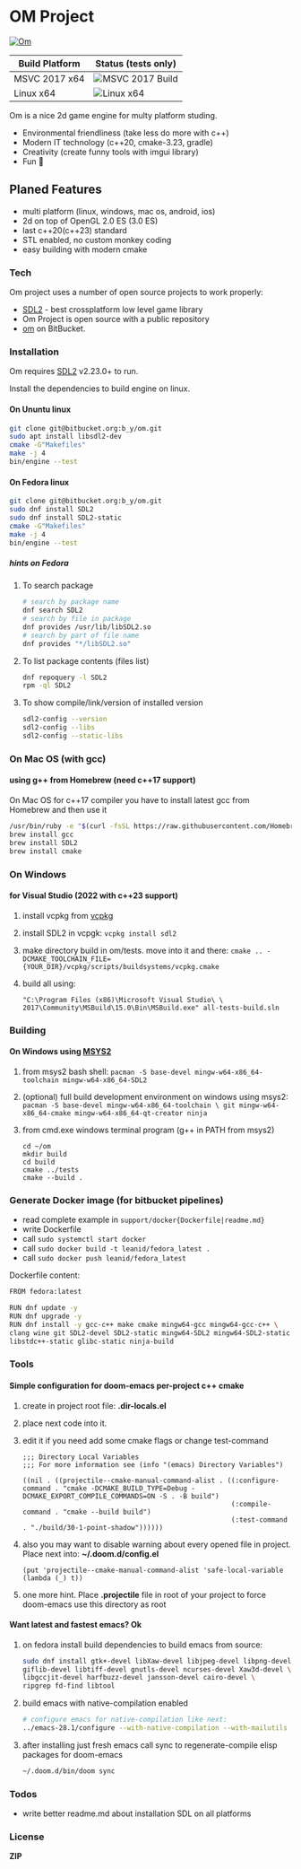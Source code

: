 # OM Project

[![Om](https://bitbucket.org/account/user/b_y/projects/OM/avatar/32)](https://bitbucket.org/account/user/b_y/projects/OM)

Build Platform   | Status (tests only)
---------------- | ----------------------
MSVC 2017 x64    | ![MSVC 2017 Build](https://ci.appveyor.com/api/projects/status/bitbucket/b_y/om)
Linux x64        | ![Linux x64](https://img.shields.io/bitbucket/pipelines/b_y/om.svg)
Om is a nice 2d game engine for multy platform studing.

- Environmental friendliness (take less do more with c++)
- Modern IT technology (c++20, cmake-3.23, gradle)
- Creativity (create funny tools with imgui library)
- Fun 🤣

## Planed Features

- multi platform (linux, windows, mac os, android, ios)
- 2d on top of OpenGL 2.0 ES (3.0 ES)
- last c++20(c++23) standard
- STL enabled, no custom monkey coding
- easy building with modern cmake

### Tech

Om project uses a number of open source projects to work properly:

- [SDL2] - best crossplatform low level game library
- Om Project is open source with a public repository
- [om](https://bitbucket.org/b_y/om) on BitBucket.

### Installation

Om requires [SDL2](http://libsdl.org/) v2.23.0+ to run.

Install the dependencies to build engine on linux.

#### On Ununtu linux

```sh
git clone git@bitbucket.org:b_y/om.git
sudo apt install libsdl2-dev
cmake -G"Makefiles"
make -j 4
bin/engine --test
```

#### On Fedora linux

```sh
git clone git@bitbucket.org:b_y/om.git
sudo dnf install SDL2
sudo dnf install SDL2-static
cmake -G"Makefiles"
make -j 4
bin/engine --test
```

##### hints on Fedora

1. To search package

    ```sh
    # search by package name
    dnf search SDL2
    # search by file in package
    dnf provides /usr/lib/libSDL2.so
    # search by part of file name
    dnf provides "*/libSDL2.so"
    ```

1. To list package contents (files list)

    ```sh
    dnf repoquery -l SDL2
    rpm -ql SDL2
    ```

1. To show compile/link/version of installed version

    ```sh
    sdl2-config --version
    sdl2-config --libs
    sdl2-config --static-libs
    ```

### On Mac OS (with gcc)

#### using g++ from Homebrew (need c++17 support)

On Mac OS for c++17 compiler you have to install latest gcc from
Homebrew and then use it

```sh
/usr/bin/ruby -e "$(curl -fsSL https://raw.githubusercontent.com/Homebrew/install/master/install)"
brew install gcc
brew install SDL2
brew install cmake
```

### On Windows

#### for Visual Studio (2022 with c++23 support)

1. install vcpkg from [vcpkg](https://github.com/Microsoft/vcpkg)
1. install SDL2 in vcpgk: `vcpkg install sdl2`
1. make directory build in om/tests. move into it and there:
   `cmake .. -DCMAKE_TOOLCHAIN_FILE={YOUR_DIR}/vcpkg/scripts/buildsystems/vcpkg.cmake`
1. build all using:

   ```
   "C:\Program Files (x86)\Microsoft Visual Studio\ \
   2017\Community\MSBuild\15.0\Bin\MSBuild.exe" all-tests-build.sln
   ```

### Building

#### On Windows using [MSYS2](https://www.msys2.org)

1. from msys2 bash shell:
    `pacman -S base-devel mingw-w64-x86_64-toolchain mingw-w64-x86_64-SDL2`
1. (optional) full build development environment on windows using msys2:
    `pacman -S base-devel mingw-w64-x86_64-toolchain \
    git mingw-w64-x86_64-cmake mingw-w64-x86_64-qt-creator ninja`
1. from cmd.exe windows terminal program (g++ in PATH from msys2)

    ```
    cd ~/om
    mkdir build
    cd build
    cmake ../tests
    cmake --build .
    ```

### Generate Docker image (for bitbucket pipelines)

- read complete example in ```support/docker{Dockerfile|readme.md}```
- write Dockerfile
- call ```sudo systemctl start docker```
- call ```sudo docker build -t leanid/fedora_latest .```
- call ```sudo docker push leanid/fedora_latest```

Dockerfile content:

```sh
FROM fedora:latest

RUN dnf update -y
RUN dnf upgrade -y
RUN dnf install -y gcc-c++ make cmake mingw64-gcc mingw64-gcc-c++ \
clang wine git SDL2-devel SDL2-static mingw64-SDL2 mingw64-SDL2-static \
libstdc++-static glibc-static ninja-build
```

### Tools

#### Simple configuration for **doom-emacs** per-project c++ cmake

1. create in project root file: **.dir-locals.el**
1. place next code into it.
1. edit it if you need add some cmake flags or change test-command

    ```elisp
    ;;; Directory Local Variables
    ;;; For more information see (info "(emacs) Directory Variables")

    ((nil . ((projectile--cmake-manual-command-alist . ((:configure-command . "cmake -DCMAKE_BUILD_TYPE=Debug -DCMAKE_EXPORT_COMPILE_COMMANDS=ON -S . -B build")
                                                        (:compile-command . "cmake --build build")
                                                        (:test-command . "./build/30-1-point-shadow"))))))
    ```

1. also you may want to disable warning about every opened file in project.
   Place next into: **~/.doom.d/config.el**

    ```elisp
    (put 'projectile--cmake-manual-command-alist 'safe-local-variable (lambda (_) t))
    ```

1. one more hint. Place **.projectile** file in root of your
   project to force doom-emacs use this directory as root

#### Want latest and fastest emacs? Ok

1. on fedora install build dependencies to build emacs from source:

    ```sh
    sudo dnf install gtk+-devel libXaw-devel libjpeg-devel libpng-devel \
    giflib-devel libtiff-devel gnutls-devel ncurses-devel Xaw3d-devel \
    libgccjit-devel harfbuzz-devel jansson-devel cairo-devel \
    ripgrep fd-find libtool
    ```

1. build emacs with native-compilation enabled

    ```sh
    # configure emacs for native-compilation like next:
    ../emacs-28.1/configure --with-native-compilation --with-mailutils
    ```

1. after installing just fresh emacs call sync
   to regenerate-compile elisp packages for doom-emacs

    ```sh
    ~/.doom.d/bin/doom sync
    ```

### Todos

- write better readme.md about installation SDL on all platforms

### License

**ZIP**

[//]: # (These are reference links used in the body of this note and get stripped out when the markdown processor does its job. There is no need to format nicely because it shouldn't be seen. Thanks SO - http://stackoverflow.com/questions/4823468/store-comments-in-markdown-syntax)
[SDL2]: <http://libsdl.org/>

